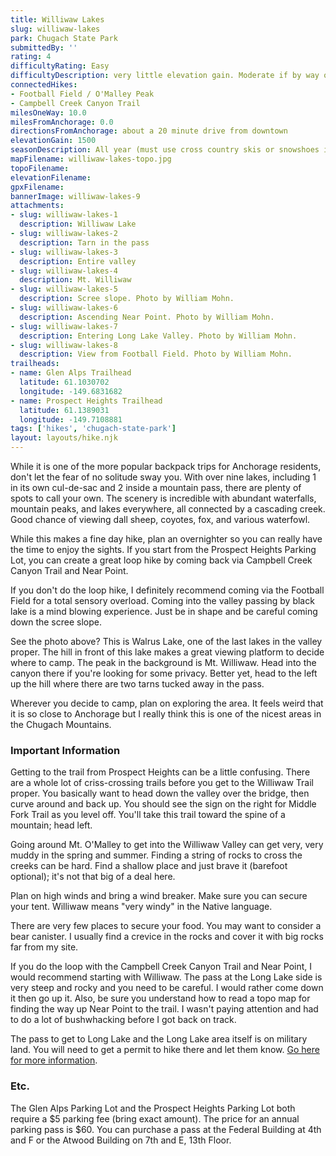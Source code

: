 ```yaml
---
title: Williwaw Lakes
slug: williwaw-lakes
park: Chugach State Park
submittedBy: ''
rating: 4
difficultyRating: Easy
difficultyDescription: very little elevation gain. Moderate if by way of Football Field - a steep mountain to go over and a somewhat scary scree slope to go down.
connectedHikes:
- Football Field / O'Malley Peak
- Campbell Creek Canyon Trail
milesOneWay: 10.0
milesFromAnchorage: 0.0
directionsFromAnchorage: about a 20 minute drive from downtown
elevationGain: 1500
seasonDescription: All year (must use cross country skis or snowshoes in winter - do not use Football Field route due to avalanche danger!).
mapFilename: williwaw-lakes-topo.jpg
topoFilename: 
elevationFilename: 
gpxFilename: 
bannerImage: williwaw-lakes-9
attachments:
- slug: williwaw-lakes-1
  description: Williwaw Lake
- slug: williwaw-lakes-2
  description: Tarn in the pass
- slug: williwaw-lakes-3
  description: Entire valley
- slug: williwaw-lakes-4
  description: Mt. Williwaw
- slug: williwaw-lakes-5
  description: Scree slope. Photo by William Mohn.
- slug: williwaw-lakes-6
  description: Ascending Near Point. Photo by William Mohn.
- slug: williwaw-lakes-7
  description: Entering Long Lake Valley. Photo by William Mohn.
- slug: williwaw-lakes-8
  description: View from Football Field. Photo by William Mohn.
trailheads:
- name: Glen Alps Trailhead
  latitude: 61.1030702
  longitude: -149.6831682
- name: Prospect Heights Trailhead
  latitude: 61.1389031
  longitude: -149.7108881
tags: ['hikes', 'chugach-state-park']
layout: layouts/hike.njk
---
```

While it is one of the more popular backpack trips for Anchorage residents, don't let the fear of no solitude sway you. With over nine lakes, including 1 in its own cul-de-sac and 2 inside a mountain pass, there are plenty of spots to call your own. The scenery is incredible with abundant waterfalls, mountain peaks, and lakes everywhere, all connected by a cascading creek. Good chance of viewing dall sheep, coyotes, fox, and various waterfowl.

While this makes a fine day hike, plan an overnighter so you can really have the time to enjoy the sights. If you start from the Prospect Heights Parking Lot, you can create a great loop hike by coming back via Campbell Creek Canyon Trail and Near Point.

If you don't do the loop hike, I definitely recommend coming via the Football Field for a total sensory overload. Coming into the valley passing by black lake is a mind blowing experience. Just be in shape and be careful coming down the scree slope.

See the photo above? This is Walrus Lake, one of the last lakes in the valley proper. The hill in front of this lake makes a great viewing platform to decide where to camp. The peak in the background is Mt. Williwaw. Head into the canyon there if you're looking for some privacy. Better yet, head to the left up the hill where there are two tarns tucked away in the pass. 

Wherever you decide to camp, plan on exploring the area. It feels weird that it is so close to Anchorage but I really think this is one of the nicest areas in the Chugach Mountains. 

### Important Information

Getting to the trail from Prospect Heights can be a little confusing. There are a whole lot of criss-crossing trails before you get to the Williwaw Trail proper. You basically want to head down the valley over the bridge, then curve around and back up. You should see the sign on the right for Middle Fork Trail as you level off. You'll take this trail toward the spine of a mountain; head left.

Going around Mt. O'Malley to get into the Williwaw Valley can get very, very muddy in the spring and summer.
Finding a string of rocks to cross the creeks can be hard. Find a shallow place and just brave it (barefoot optional); it's not that big of a deal here.

Plan on high winds and bring a wind breaker. Make sure you can secure your tent. Williwaw means "very windy" in the Native language.

There are very few places to secure your food. You may want to consider a bear canister. I usually find a crevice in the rocks and cover it with big rocks far from my site.

If you do the loop with the Campbell Creek Canyon Trail and Near Point, I would recommend starting with Williwaw. The pass at the Long Lake side is very steep and rocky and you need to be careful. I would rather come down it then go up it. Also, be sure you understand how to read a topo map for finding the way up Near Point to the trail. I wasn't paying attention and had to do a lot of bushwhacking before I got back on track.

The pass to get to Long Lake and the Long Lake area itself is on military land. You will need to get a permit to hike there and let them know. [Go here for more information](http://alaskahikesearch.com/education/#military-land).

### Etc.

The Glen Alps Parking Lot and the Prospect Heights Parking Lot both require a $5 parking fee (bring exact amount). The price for an annual parking pass is $60. You can purchase a pass at the Federal Building at 4th and F or the Atwood Building on 7th and E, 13th Floor.
